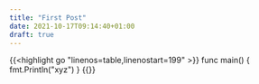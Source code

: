 ```yaml
---
title: "First Post"
date: 2021-10-17T09:14:40+01:00
draft: true
---
```


{{<highlight go "linenos=table,linenostart=199" >}}
func main() {
    fmt.Println("xyz")
}
{{</highlight>}}
